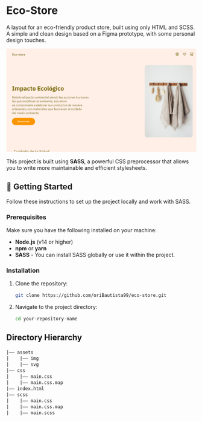 Eco-Store
===
A layout for an eco-friendly product store, built using only HTML and SCSS. A simple and clean design based on a Figma prototype, with some personal design touches.

![Project Screenshot](/assets/img/screenshot/home.png)

This project is built using **SASS**, a powerful CSS preprocessor that allows you to write more maintainable and efficient stylesheets.

## 🚀 Getting Started

Follow these instructions to set up the project locally and work with SASS.

### Prerequisites

Make sure you have the following installed on your machine:

- **Node.js** (v14 or higher)
- **npm** or **yarn**
- **SASS** - You can install SASS globally or use it within the project.

### Installation

1. Clone the repository:

   ```bash
   git clone https://github.com/oriBautista99/eco-store.git
   ```

2. Navigate to the project directory:
    ```bash
    cd your-repository-name
    ```

## Directory Hierarchy
```
|—— assets
|    |—— img
|    |—— svg
|—— css
|    |—— main.css
|    |—— main.css.map
|—— index.html
|—— scss
|    |—— main.css
|    |—— main.css.map
|    |—— main.scss
```